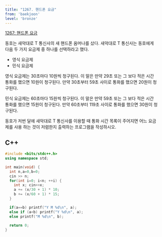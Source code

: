 ```yaml
---
title: "1267. 핸드폰 요금"
from: 'baekjoon'
level: 'bronze'
---
```


[1267: 핸드폰 요금](https://www.acmicpc.net/problem/1267)

동호는 새악대로 T 통신사의 새 핸드폰 옴머나를 샀다. 새악대로 T 통신사는 동호에게 다음 두 가지 요금제 중 하나를 선택하라고 했다.

- 영식 요금제
- 민식 요금제
  
영식 요금제는 30초마다 10원씩 청구된다. 이 말은 만약 29초 또는 그 보다 적은 시간 통화를 했으면 10원이 청구된다. 만약 30초부터 59초 사이로 통화를 했으면 20원이 청구된다.

민식 요금제는 60초마다 15원씩 청구된다. 이 말은 만약 59초 또는 그 보다 적은 시간 통화를 했으면 15원이 청구된다. 만약 60초부터 119초 사이로 통화를 했으면 30원이 청구된다.

동호가 저번 달에 새악대로 T 통신사를 이용할 때 통화 시간 목록이 주어지면 어느 요금제를 사용 하는 것이 저렴한지 출력하는 프로그램을 작성하시오.

## C++

```cpp
#include <bits/stdc++.h>
using namespace std;

int main(void) {
  int n,a=0,b=0;
  cin >> n;
  for(int i=0; i<n; ++i) {
    int x; cin>>x;
    a += (x/30 + 1) * 10;
    b += (x/60 + 1) * 15;
  }

  if(a==b) printf("Y M %d\n", a);
  else if (a<b) printf("Y %d\n", a);
  else printf("M %d\n", b);
  
  return 0;
}
```